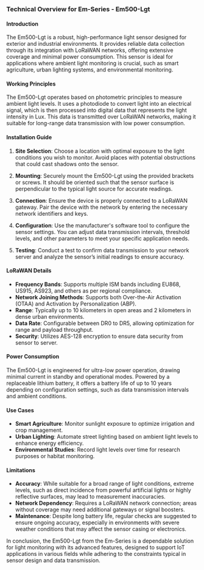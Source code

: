 ### Technical Overview for Em-Series - Em500-Lgt

#### Introduction
The Em500-Lgt is a robust, high-performance light sensor designed for exterior and industrial environments. It provides reliable data collection through its integration with LoRaWAN networks, offering extensive coverage and minimal power consumption. This sensor is ideal for applications where ambient light monitoring is crucial, such as smart agriculture, urban lighting systems, and environmental monitoring.

#### Working Principles
The Em500-Lgt operates based on photometric principles to measure ambient light levels. It uses a photodiode to convert light into an electrical signal, which is then processed into digital data that represents the light intensity in Lux. This data is transmitted over LoRaWAN networks, making it suitable for long-range data transmission with low power consumption.

#### Installation Guide

1. **Site Selection**: Choose a location with optimal exposure to the light conditions you wish to monitor. Avoid places with potential obstructions that could cast shadows onto the sensor.

2. **Mounting**: Securely mount the Em500-Lgt using the provided brackets or screws. It should be oriented such that the sensor surface is perpendicular to the typical light source for accurate readings.

3. **Connection**: Ensure the device is properly connected to a LoRaWAN gateway. Pair the device with the network by entering the necessary network identifiers and keys.

4. **Configuration**: Use the manufacturer's software tool to configure the sensor settings. You can adjust data transmission intervals, threshold levels, and other parameters to meet your specific application needs.

5. **Testing**: Conduct a test to confirm data transmission to your network server and analyze the sensor’s initial readings to ensure accuracy.

#### LoRaWAN Details
- **Frequency Bands**: Supports multiple ISM bands including EU868, US915, AS923, and others as per regional compliance.
- **Network Joining Methods**: Supports both Over-the-Air Activation (OTAA) and Activation by Personalization (ABP).
- **Range**: Typically up to 10 kilometers in open areas and 2 kilometers in dense urban environments.
- **Data Rate**: Configurable between DR0 to DR5, allowing optimization for range and payload throughput.
- **Security**: Utilizes AES-128 encryption to ensure data security from sensor to server.

#### Power Consumption
The Em500-Lgt is engineered for ultra-low power operation, drawing minimal current in standby and operational modes. Powered by a replaceable lithium battery, it offers a battery life of up to 10 years depending on configuration settings, such as data transmission intervals and ambient conditions.

#### Use Cases
- **Smart Agriculture**: Monitor sunlight exposure to optimize irrigation and crop management.
- **Urban Lighting**: Automate street lighting based on ambient light levels to enhance energy efficiency.
- **Environmental Studies**: Record light levels over time for research purposes or habitat monitoring.

#### Limitations
- **Accuracy**: While suitable for a broad range of light conditions, extreme levels, such as direct incidence from powerful artificial lights or highly reflective surfaces, may lead to measurement inaccuracies.
- **Network Dependency**: Requires a LoRaWAN network connection; areas without coverage may need additional gateways or signal boosters.
- **Maintenance**: Despite long battery life, regular checks are suggested to ensure ongoing accuracy, especially in environments with severe weather conditions that may affect the sensor casing or electronics.

In conclusion, the Em500-Lgt from the Em-Series is a dependable solution for light monitoring with its advanced features, designed to support IoT applications in various fields while adhering to the constraints typical in sensor design and data transmission.